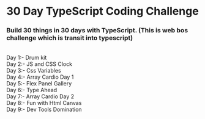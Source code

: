 # 30 Day TypeScript Coding Challenge

### Build 30 things in 30 days with TypeScript. (This is web bos challenge which is transit into typescript)

<br>
Day 1:- Drum kit <br>
Day 2:- JS and CSS Clock <br>
Day 3:- Css Variables <br>
Day 4:- Array Cardio Day 1 <br>
Day 5:- Flex Panel Gallery <br>
Day 6:-  Type Ahead <br>
Day 7:-  Array Cardio Day 2 <br>
Day 8:-  Fun with Html Canvas <br>
Day 9:-  Dev Tools Domination <br>
<!--Day 10:- Hold Shift and Check checkboxes <br>
Day 11:- Custom Video Player  <br>
Day 12:-  Key Sequence Detection <br>
Day 13:-  Slide in on Scroll <br>
Day 14:-  Reference Vs Copying <br>
Day 15:-  Local Storage <br>
Day 16:-  Mouse Move Shadow <br>
Day 17:-  Sort Without Articles <br>
Day 18:-  Adding Up Times with Reduce <br>
Day 19:-  Webcam Fun <br>
Day 20:-  Speech Detection <br>
Day 21:-  Geo location <br>
Day 22:-  Follow Along Link Highlighter <br>
Day 23:-  Speech Synthesis <br>
Day 24:-  Sticky Nav <br>
Day 25:-  Event Capture, Propagation,Bubbling and Once<br>
Day 26:-  Strip Follow Along Nav <br>
Day 27:-  Click and Drag <br>
Day 28:-  Video Speed Controller <br>
Day 29:-  Countdown Timer <br>
Day 30:-  Whack A Mole <br> -->
